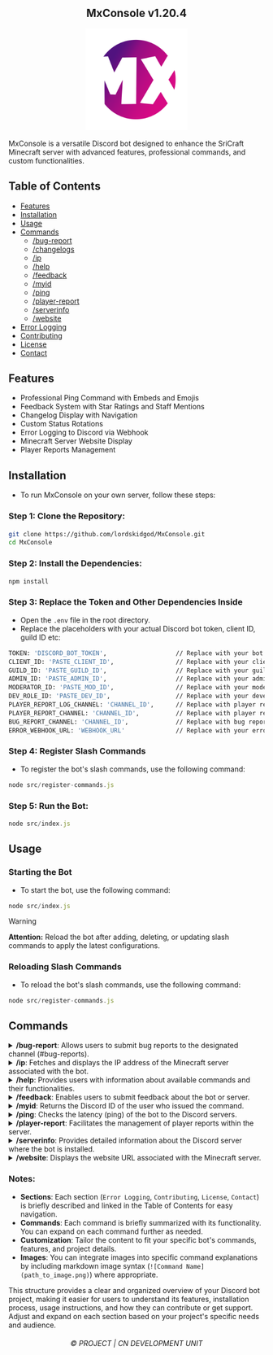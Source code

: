 <h2 align="center">
    MxConsole v1.20.4
</h2>

<p align="center">
    <img src="MxConsole2.png" alt="MxConsole Logo" width="200"/>
</p>

MxConsole is a versatile Discord bot designed to enhance the SriCraft Minecraft server with advanced features, professional commands, and custom functionalities.

## Table of Contents

- [Features](#features)
- [Installation](#installation)
- [Usage](#usage)
- [Commands](#commands)
  - [/bug-report](#bug-report)
  - [/changelogs](#changelogs)
  - [/ip](#ip)
  - [/help](#help)
  - [/feedback](#feedback)
  - [/myid](#myid)
  - [/ping](#ping)
  - [/player-report](#player-report)
  - [/serverinfo](#serverinfo)
  - [/website](#website)
- [Error Logging](#error-logging)
- [Contributing](#contributing)
- [License](#license)
- [Contact](#contact)

## Features

- Professional Ping Command with Embeds and Emojis
- Feedback System with Star Ratings and Staff Mentions
- Changelog Display with Navigation
- Custom Status Rotations
- Error Logging to Discord via Webhook
- Minecraft Server Website Display
- Player Reports Management

## Installation

- To run MxConsole on your own server, follow these steps:

 ### Step 1: Clone the Repository:

 ```sh
 git clone https://github.com/lordskidgod/MxConsole.git
 cd MxConsole
 ```

 ### Step 2: Install the Dependencies:
 ```sh
 npm install
 ```

 ### Step 3: Replace the Token and Other Dependencies Inside
 - Open the `.env` file in the root directory.
 - Replace the placeholders with your actual Discord bot token, client ID, guild ID etc:
  
 ```sh
 TOKEN: 'DISCORD_BOT_TOKEN',                   // Replace with your bot token
 CLIENT_ID: 'PASTE_CLIENT_ID',                 // Replace with your client ID
 GUILD_ID: 'PASTE_GUILD_ID',                   // Replace with your guild ID
 ADMIN_ID: 'PASTE_ADMIN_ID',                   // Replace with your admin role ID
 MODERATOR_ID: 'PASTE_MOD_ID',                 // Replace with your moderator role ID
 DEV_ROLE_ID: 'PASTE_DEV_ID',                  // Replace with your developer role ID
 PLAYER_REPORT_LOG_CHANNEL: 'CHANNEL_ID',      // Replace with player report log channel ID
 PLAYER_REPORT_CHANNEL: 'CHANNEL_ID',          // Replace with player report channel ID
 BUG_REPORT_CHANNEL: 'CHANNEL_ID',             // Replace with bug report channel ID
 ERROR_WEBHOOK_URL: 'WEBHOOK_URL'              // Replace with your error webhook URL
  ```

  ### Step 4: Register Slash Commands

  - To register the bot's slash commands, use the following command:

  ```js
  node src/register-commands.js
  ```

  ### Step 5: Run the Bot:
   ```js
   node src/index.js
   ```

## Usage

### Starting the Bot

- To start the bot, use the following command:

```js
node src/index.js
```


> [!WARNING]
> 
> **Attention:** Reload the bot after adding, deleting, or updating slash commands to apply the latest configurations.

### Reloading Slash Commands

- To reload the bot's slash commands, use the following command:

```js
node src/register-commands.js
```

## Commands

<details>
<summary><strong>/bug-report</strong>: Allows users to submit bug reports to the designated channel (#bug-reports).</summary>

````markdown
The bot listens for messages starting with /bug-report followed by the details of the bug. It logs these reports to the specified channel using a webhook for easy tracking and resolution by moderators.
</details>
<details>
<summary><strong>/changelogs</strong>: Retrieves and displays recent updates and changes made to the bot or server.</summary>
````
It fetches this information from a predefined source (e.g., a text file or API endpoint) and formats it into a readable embed message for users to view.
</details>
<details>
<summary><strong>/ip</strong>: Fetches and displays the IP address of the Minecraft server associated with the bot.</summary>
````markdown
It retrieves this information either from a configuration file or directly from the server's status API, presenting it in a clear and accessible format to users.
</details>
<details>
<summary><strong>/help</strong>: Provides users with information about available commands and their functionalities.</summary>
````
It responds to /help commands by sending a structured list of commands, along with brief descriptions of each, ensuring users understand how to interact with the bot effectively.
</details>
<details>
<summary><strong>/feedback</strong>: Enables users to submit feedback about the bot or server.</summary>

It prompts users to provide their feedback, which can include text-based comments and optional star ratings. The bot then processes this feedback, logs it to a dedicated channel (#feedback), and notifies relevant staff members for review and response.
</details>
<details>
<summary><strong>/myid</strong>: Returns the Discord ID of the user who issued the command.</summary>

It retrieves and displays the user's unique Discord identifier, facilitating user-specific actions or queries within the bot's functionality.
</details>
<details>
<summary><strong>/ping</strong>: Checks the latency (ping) of the bot to the Discord servers.</summary>

It calculates and displays the time taken for the bot to receive and respond to a command, helping users assess the bot's responsiveness and connection quality.
</details>
<details>
<summary><strong>/player-report</strong>: Facilitates the management of player reports within the server.</summary>

It allows moderators and administrators to view and handle reports submitted by users, including details such as the reported player's username, the reason for the report, and the number of times reported. Access to this command is restricted to authorized staff members (@admin and @moderator roles).
</details>
<details>
<summary><strong>/serverinfo</strong>: Provides detailed information about the Discord server where the bot is installed.</summary>

It retrieves and displays server-specific details such as the server name, member count, creation date, and region, offering users insights into the server's configuration and demographics.
</details>
<details>
<summary><strong>/website</strong>: Displays the website URL associated with the Minecraft server.</summary>

It retrieves and presents the server's website link, facilitating easy access for users to visit and explore additional information about the server, such as community resources, forums, or shop pages.
</details>

### Notes:
- **Sections**: Each section (`Error Logging`, `Contributing`, `License`, `Contact`) is briefly described and linked in the Table of Contents for easy navigation.
- **Commands**: Each command is briefly summarized with its functionality. You can expand on each command further as needed.
- **Customization**: Tailor the content to fit your specific bot's commands, features, and project details.
- **Images**: You can integrate images into specific command explanations by including markdown image syntax (`![Command Name](path_to_image.png)`) where appropriate.
  
This structure provides a clear and organized overview of your Discord bot project, making it easier for users to understand its features, installation process, usage instructions, and how they can contribute or get support. Adjust and expand on each section based on your project's specific needs and audience.


<h6 align="center">©️ PROJECT | CN DEVELOPMENT UNIT</h6>

